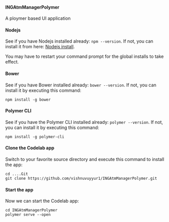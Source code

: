 #### INGAtmManagerPolymer

A ploymer based UI application

#### Nodejs

See if you have Nodejs installed already: `npm --version`. If not, you can install 
it from here: [Nodejs install](https://nodejs.org/en/).

You may have to restart your command prompt for the global installs to take effect.

#### Bower

See if you have Bower installed already: `bower --version`. If not, you can install 
it by executing this command:
 
    npm install -g bower

#### Polymer CLI

See if you have the Polymer CLI installed already: `polymer --version`. If not, you can install 
it by executing this command:
 
    npm install -g polymer-cli

#### Clone the Codelab app

Switch to your favorite source directory and execute this command to install the app: 

    cd ....Git
    git clone https://github.com/vishnuvuyyur1/INGAtmManagerPolymer.git


#### Start the app

Now we can start the Codelab app: 

    cd INGAtmManagerPolymer
    polymer serve --open




